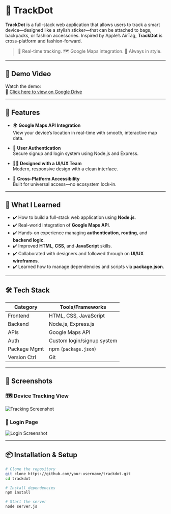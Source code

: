 # 🎯 TrackDot

**TrackDot** is a full-stack web application that allows users to track a smart device—designed like a stylish sticker—that can be attached to bags, backpacks, or fashion accessories. Inspired by Apple’s AirTag, **TrackDot** is cross-platform and fashion-forward.

> 🔐 Real-time tracking. 🗺️ Google Maps integration. 💼 Always in style.

---

## 🎥 Demo Video

Watch the demo:  
🔗 [Click here to view on Google Drive](https://drive.google.com/file/d/1J3r-UvcF1STi8rGr6RWh52T9s1d_qPLK/view?usp=sharing)

---

## 🚀 Features

- 🌍 **Google Maps API Integration**  
  View your device’s location in real-time with smooth, interactive map data.

- 🔐 **User Authentication**  
  Secure signup and login system using Node.js and Express.

- 🧑‍🎨 **Designed with a UI/UX Team**  
  Modern, responsive design with a clean interface.

- 🔄 **Cross-Platform Accessibility**  
  Built for universal access—no ecosystem lock-in.

---

## 🧠 What I Learned

- ✔️ How to build a full-stack web application using **Node.js**.
- ✔️ Real-world integration of **Google Maps API**.
- ✔️ Hands-on experience managing **authentication**, **routing**, and **backend logic**.
- ✔️ Improved **HTML**, **CSS**, and **JavaScript** skills.
- ✔️ Collaborated with designers and followed through on **UI/UX wireframes**.
- ✔️ Learned how to manage dependencies and scripts via **package.json**.

---

## 🛠️ Tech Stack

| Category    | Tools/Frameworks                |
|-------------|----------------------------------|
| Frontend    | HTML, CSS, JavaScript            |
| Backend     | Node.js, Express.js              |
| APIs        | Google Maps API                  |
| Auth        | Custom login/signup system       |
| Package Mgmt| npm (`package.json`)             |
| Version Ctrl| Git                              |

---

## 📸 Screenshots

### 🗺️ Device Tracking View  
![Tracking Screenshot](https://drive.google.com/file/d/11oOj8pgtIOcZdaoSlqZzfMpB5KJ0sAct/view?usp=sharing)

### 🔐 Login Page  
![Login Screenshot](https://drive.google.com/file/d/1mD3VPj6nG1HDVjUsU7pY1DoAGKUJtCSw/view?usp=sharing)

---

## 📦 Installation & Setup

```bash
# Clone the repository
git clone https://github.com/your-username/trackdot.git
cd trackdot

# Install dependencies
npm install

# Start the server
node server.js
